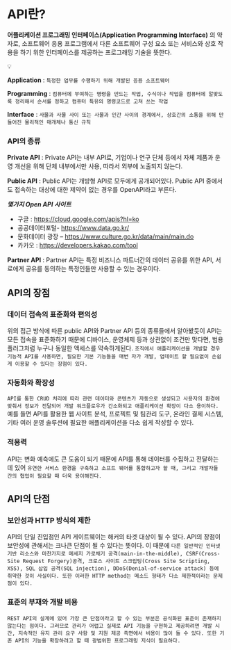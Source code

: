 # API란?
**어플리케이션 프로그래밍 인터페이스(Application Programming Interface)** 의 약자로, 소프트웨어 응용 프로그램에서 다른 소프트웨어 구성 요소 또는 서비스와 상호 작용을 하기 위한 인터페이스를 제공하는 프로그래밍 기술을 뜻한다.

<aside>
💡

**Application** : `특정한 업무를 수행하기 위해 개발된 응용 소프트웨어`

**Programming** : `컴퓨터에 부여하는 명령을 만드는 작업, 수식이나 작업을 컴퓨터에 알맞도록 정리해서 순서를 정하고 컴퓨터 특유의 명령코드로 고쳐 쓰는 작업`

**Interface** : `사물과 사물 사이 또는 사물과 인간 사이의 경계에서, 상호간의 소통을 위해 만들어진 물리적인 매개체나 통신 규칙`

</aside>

### API의 종류
**Private API** : Private API는 내부 API로, 기업이나 연구 단체 등에서 자체 제품과 운영 개선을 위해 단체 내부에서만 사용, 따라서 외부에 노출되지 않는다.

**Public API** : Public API는 개방형 API로 모두에게 공개되어있다. Public API 중에서도 접속하는 대상에 대한 제약이 없는 경우를 OpenAPI라고 부른다.

***몇가지 Open API 사이트***
- 구글 : https://cloud.google.com/apis?hl=ko
- 공공데이터포털- https://www.data.go.kr/
- 문화데이터 광장 – https://www.culture.go.kr/data/main/main.do
- 카카오 : https://developers.kakao.com/tool

**Partner API** : Partner API는 특정 비즈니스 파트너간의 데이터 공유를 위한 API, 서로에게 공유를 동의하는 특정인들만 사용할 수 있는 경우이다.

## API의 장점
### 데이터 접속의 표준화와 편의성
위의 접근 방식에 따른 public API와 Partner API 등의 종류들에서 알아봤듯이 API는 모든 접속을 표준화하기 때문에 디바이스, 운영체제 등과 상관없이 조건만 맞다면, 범용 플러그처럼 누구나 동일한 액세스를 약속하게된다. `조직에서 애플리케이션을 개발할 경우 기능적 API를 사용하면, 필요한 기본 기능들을 매번 자가 개발, 업데이트 할 필요없이 손쉽게 이용할 수 있다는 장점이 있다.`

### 자동화와 확장성
`API를 통한 CRUD 처리에 따라 관련 데이터와 콘텐츠가 자동으로 생성되고 사용자의 환경에 맞춰서 정보가 전달되어 개발 워크플로우가 간소화되고 애플리케이션 확장이 다소 용이하다.` 예를 들면 API를 활용한 웹 사이트 분석, 프로젝트 및 팀관리 도구, 온라인 결제 시스템, 기타 여러 운영 솔루션에 필요한 애플리케이션을 다소 쉽게 작성할 수 있다.

### 적용력
API는 변화 예측에도 큰 도움이 되기 때문에 API를 통해 데이터를 수집하고 전달하는 데 있어 `유연한 서비스 환경을 구축하고 소프트 웨어를 통합하고자 할 때, 그리고 개발자들 간의 협업이 필요할 때 더욱 용이해진다.`

## API의 단점
### 보안성과 HTTP 방식의 제한
API의 단일 진입점인 API 게이트웨이는 해커의 타겟 대상이 될 수 있다. API의 장점이 보안성에 관해서는 크나큰 단점이 될 수 있다는 뜻이다. 이 때문에 `다른 일반적인 인터넷 기반 리소스와 마찬가지로 메세지 가로채기 공격(main-in-the-middle), CSRF(Cross-Site Request Forgery)공격, 크로스 사이트 스크립팅(Cross Site Scripting, XSS), SQL 삽입 공격(SQL injection), DDoS(Denial-of-service attack) 등에 취약한 것이 사실이다. 또한 이러한 HTTP method는 메소드 형태가 다소 제한적이라는 문제점이 있다.`

### 표준의 부재와 개발 비용
`REST API의 설계에 있어 가장 큰 단점이라고 할 수 있는 부분은 공식화된 표준이 존재하지 않는다는 점이다. 그러므로 관리가 어렵고 실제로 API 기능을 구현하고 제공하려면 개발 시간, 지속적인 유지 관리 요구 사항 및 지원 제공 측면에서 비용이 많이 들 수 있다. 또한 기존 API의 기능을 확장하려고 할 때 광범위한 프로그래밍 지식이 필요하다.`
